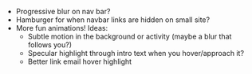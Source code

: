 -   Progressive blur on nav bar?
-   Hamburger for when navbar links are hidden on small site?
-   More fun animations! Ideas:
    -   Subtle motion in the background or activity (maybe a blur that follows you?)
    -   Specular highlight through intro text when you hover/approach it?
    -   Better link email hover highlight
